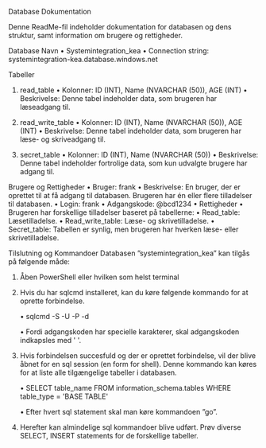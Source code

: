Database Dokumentation

Denne ReadMe-fil indeholder dokumentation for databasen og dens struktur, samt information om brugere og rettigheder.

Database Navn
• Systemintegration_kea
• Connection string: systemintegration-kea.database.windows.net

Tabeller

1. read_table
   • Kolonner: ID (INT), Name (NVARCHAR (50)), AGE (INT)
   • Beskrivelse: Denne tabel indeholder data, som brugeren har læseadgang til.

2. read_write_table
   • Kolonner: ID (INT), Name (NVARCHAR (50)), AGE (INT)
   • Beskrivelse: Denne tabel indeholder data, som brugeren har læse- og skriveadgang til.

3. secret_table
   • Kolonner: ID (INT), Name (NVARCHAR (50))
   • Beskrivelse: Denne tabel indeholder fortrolige data, som kun udvalgte brugere har adgang til.

Brugere og Rettigheder
• Bruger: frank
   • Beskrivelse: En bruger, der er oprettet til at få adgang til databasen. Brugeren har én eller flere tilladelser til databasen.
• Login: frank
• Adgangskode: @bcd1234
• Rettigheder
   • Brugeren har forskellige tilladelser baseret på tabellerne:
   • Read_table: Læsetilladelse.
   • Read_write_table: Læse- og skrivetilladelse.
   • Secret_table: Tabellen er synlig, men brugeren har hverken læse- eller skrivetilladelse.

Tilslutning og Kommandoer
Databasen ”systemintegration_kea” kan tilgås på følgende måde:

1. Åben PowerShell eller hvilken som helst terminal

2. Hvis du har sqlcmd installeret, kan du køre følgende kommando for at oprette forbindelse.

   • sqlcmd -S <servernavn> -U <brugernavn> -P <adgangskode> -d <databasenavn>

   • Fordi adgangskoden har specielle karakterer, skal adgangskoden indkapsles med ' '.

3. Hvis forbindelsen succesfuld og der er oprettet forbindelse, vil der blive åbnet for en sql session (en form for shell). Denne kommando kan køres for at liste alle tilgængelige tabeller i databasen.

   • SELECT table_name FROM information_schema.tables WHERE table_type = 'BASE TABLE'

   • Efter hvert sql statement skal man køre kommandoen ”go”.

4. Herefter kan almindelige sql kommandoer blive udført. Prøv diverse SELECT, INSERT statements for de forskellige tabeller.
